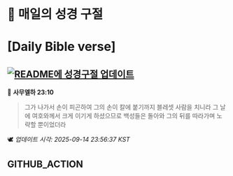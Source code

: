 # 🙏 매일의 성경 구절
# [Daily Bible verse]
## [![README에 성경구절 업데이트](https://github.com/DONGSUKA/first_test/actions/workflows/update-readme-bible.yml/badge.svg)](https://github.com/DONGSUKA/first_test/actions/workflows/update-readme-bible.yml)
<!-- START_BIBLE_VERSE -->
📖 **사무엘하 23:10**
> 그가 나가서 손이 피곤하여 그의 손이 칼에 붙기까지 블레셋 사람을 치니라 그 날에 여호와께서 크게 이기게 하셨으므로 백성들은 돌아와 그의 뒤를 따라가며 노략할 뿐이었더라

🕊️ _업데이트 시각: 2025-09-14 23:56:37 KST_
  <!-- END_BIBLE_VERSE -->
## GITHUB_ACTION
